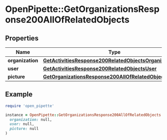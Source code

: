 # OpenPipette::GetOrganizationsResponse200AllOfRelatedObjects

## Properties

| Name | Type | Description | Notes |
| ---- | ---- | ----------- | ----- |
| **organization** | [**GetActivitiesResponse200RelatedObjectsOrganization**](GetActivitiesResponse200RelatedObjectsOrganization.md) |  | [optional] |
| **user** | [**GetActivitiesResponse200RelatedObjectsUser**](GetActivitiesResponse200RelatedObjectsUser.md) |  | [optional] |
| **picture** | [**GetOrganizationsResponse200AllOfRelatedObjectsPicture**](GetOrganizationsResponse200AllOfRelatedObjectsPicture.md) |  | [optional] |

## Example

```ruby
require 'open_pipette'

instance = OpenPipette::GetOrganizationsResponse200AllOfRelatedObjects.new(
  organization: null,
  user: null,
  picture: null
)
```

